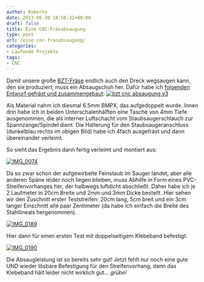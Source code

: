 ```yaml
---
author: Roberto
date: 2013-06-30 18:56:32+00:00
draft: false
title: Eine CNC-Fräsabsaugung
type: post
url: /eine-cnc-frasabsaugung/
categories:
- Laufende Projekte
tags:
- CNC
---
```


Damit unsere große [BZT-Fräse](/cnc-frase-bzt-pf-1410p/) endlich auch den Dreck wegsaugen kann, den sie produziert, muss ein Absaugschuh her. Dafür habe ich [folgenden Entwurf gefräst und zusammengebaut](/wp-content/uploads/2013/06/bzt-cnc-absaugung-v3.dxf):
[![bzt cnc absaugung v3](/wp-content/uploads/2013/06/bzt-cnc-absaugung-v3-300x124.png)
](/wp-content/uploads/2013/06/bzt-cnc-absaugung-v3.png)

Als Material nahm ich diesmal 6.5mm BMPX, das aufgedoppelt wurde. Innen drin habe ich in beiden Unterschalenhälften eine Tasche von 4mm Tiefe ausgenommen, die als interner Luftschacht vom Staubsaugerschlauch zur Spannzange/Spindel dient. Die Halterung für den Staubsaugeranschluss (dunkelblau rechts im obigen Bild) habe ich 4fach ausgefräst und dann übereinander verleimt.

<!-- more -->

So sieht das Ergebnis dann fertig verleimt und montiert aus:

[![IMG_0074](/wp-content/uploads/2013/06/IMG_0074-300x224.jpg)
](/wp-content/uploads/2013/06/IMG_0074.jpg)

Da so zwar schon der aufgewirbelte Feinstaub im Sauger landet, aber alle anderen Späne leider noch liegen blieben, muss Abhilfe in Form eines PVC-Streifenvorhanges her, der halbwegs luftdicht abschließt.
Daher habe ich je 2 Laufmeter in 20cm Breite und 2mm und 3mm Dicke bestellt. Hier sehen wir den Zuschnitt erster Teststreifen: 20cm lang, 5cm breit und ein 3cm langer Einschnitt alle paar Zentimeter (da habe ich einfach die Breite des Stahllineals hergenommen).

[![IMG_0189](/wp-content/uploads/2013/06/IMG_0189-300x200.jpg)
](/wp-content/uploads/2013/06/IMG_0189.jpg)

Hier dann für einen ersten Test mit doppelseitigem Klebeband befestigt.

[![IMG_0190](/wp-content/uploads/2013/06/IMG_0190-300x200.jpg)
](/wp-content/uploads/2013/06/IMG_0190.jpg)

Die Absaugleistung ist so bereits sehr gut! Jetzt fehlt nur noch eine gute UND wieder lösbare Befestigung für den Streifenvorhang, denn das Klebeband hält leider nicht wirklich gut... *grübel*
